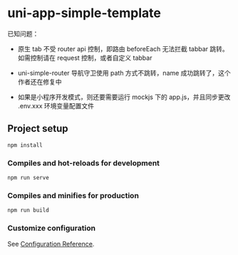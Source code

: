 # uni-app-simple-template

已知问题：

- 原生 tab 不受 router api 控制，即路由 beforeEach 无法拦截 tabbar 跳转。如需控制请在 request 控制，或者自定义 tabbar

- uni-simple-router 导航守卫使用 path 方式不跳转，name 成功跳转了，这个作者还在修复中

- 如果是小程序开发模式，则还要需要运行 mockjs 下的 app.js，并且同步更改 .env.xxx 环境变量配置文件

## Project setup

```
npm install
```

### Compiles and hot-reloads for development

```
npm run serve
```

### Compiles and minifies for production

```
npm run build
```

### Customize configuration

See [Configuration Reference](https://cli.vuejs.org/config/).
